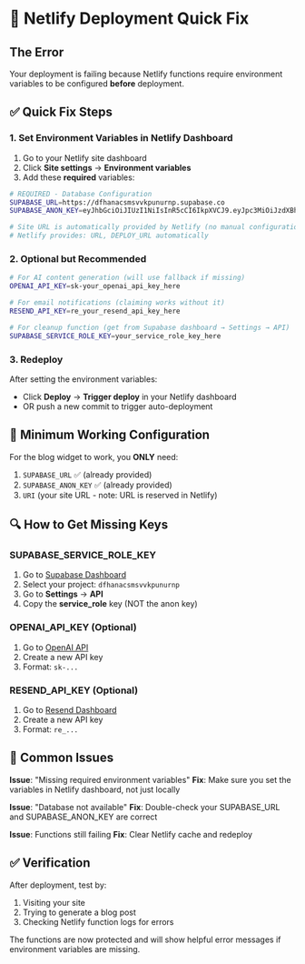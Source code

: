 # 🚀 Netlify Deployment Quick Fix

## The Error
Your deployment is failing because Netlify functions require environment variables to be configured **before** deployment.

## ✅ Quick Fix Steps

### 1. **Set Environment Variables in Netlify Dashboard**

1. Go to your Netlify site dashboard
2. Click **Site settings** → **Environment variables**
3. Add these **required** variables:

```bash
# REQUIRED - Database Configuration
SUPABASE_URL=https://dfhanacsmsvvkpunurnp.supabase.co
SUPABASE_ANON_KEY=eyJhbGciOiJIUzI1NiIsInR5cCI6IkpXVCJ9.eyJpc3MiOiJzdXBhYmFzZSIsInJlZiI6ImRmaGFuYWNzbXN2dmtwdW51cm5wIiwicm9sZSI6ImFub24iLCJpYXQiOjE3Mzc3MDQxMjIsImV4cCI6MjA1MzI4MDEyMn0.Fj4zzWzQIxZ-2Ps-FHk6KeqPjSMwP1gJwqGj_d5K5GM

# Site URL is automatically provided by Netlify (no manual configuration needed)
# Netlify provides: URL, DEPLOY_URL automatically
```

### 2. **Optional but Recommended**

```bash
# For AI content generation (will use fallback if missing)
OPENAI_API_KEY=sk-your_openai_api_key_here

# For email notifications (claiming works without it)
RESEND_API_KEY=re_your_resend_api_key_here

# For cleanup function (get from Supabase dashboard → Settings → API)
SUPABASE_SERVICE_ROLE_KEY=your_service_role_key_here
```

### 3. **Redeploy**

After setting the environment variables:
- Click **Deploy** → **Trigger deploy** in your Netlify dashboard
- OR push a new commit to trigger auto-deployment

## 🎯 Minimum Working Configuration

For the blog widget to work, you **ONLY** need:
1. `SUPABASE_URL` ✅ (already provided)
2. `SUPABASE_ANON_KEY` ✅ (already provided) 
3. `URI` (your site URL - note: URL is reserved in Netlify)

## 🔍 How to Get Missing Keys

### **SUPABASE_SERVICE_ROLE_KEY**
1. Go to [Supabase Dashboard](https://supabase.com/dashboard)
2. Select your project: `dfhanacsmsvvkpunurnp`
3. Go to **Settings** → **API**
4. Copy the **service_role** key (NOT the anon key)

### **OPENAI_API_KEY** (Optional)
1. Go to [OpenAI API](https://platform.openai.com/api-keys)
2. Create a new API key
3. Format: `sk-...`

### **RESEND_API_KEY** (Optional)
1. Go to [Resend Dashboard](https://resend.com/api-keys)
2. Create a new API key  
3. Format: `re_...`

## 🚨 Common Issues

**Issue**: "Missing required environment variables"
**Fix**: Make sure you set the variables in Netlify dashboard, not just locally

**Issue**: "Database not available"
**Fix**: Double-check your SUPABASE_URL and SUPABASE_ANON_KEY are correct

**Issue**: Functions still failing
**Fix**: Clear Netlify cache and redeploy

## ✅ Verification

After deployment, test by:
1. Visiting your site
2. Trying to generate a blog post
3. Checking Netlify function logs for errors

The functions are now protected and will show helpful error messages if environment variables are missing.
